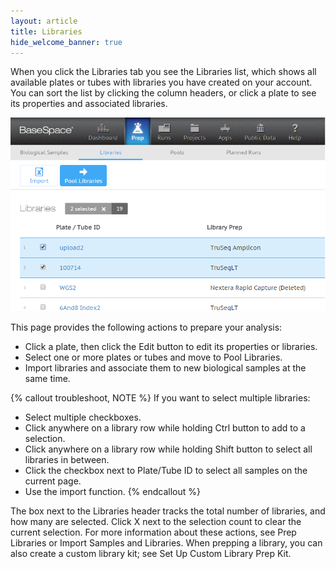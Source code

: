 ```yaml
---
layout: article
title: Libraries
hide_welcome_banner: true
---
```


When you click the Libraries tab you see the Libraries list, which shows all available plates or tubes with libraries you have created on your account. You can sort the list by clicking the column headers, or click a plate to see its properties and associated libraries.

![Libraries](/images/articles/libraries-select_739x454.png)  

This page provides the following actions to prepare your analysis:

- Click a plate, then click the Edit button to edit its properties or libraries.
- Select one or more plates or tubes and move to Pool Libraries.
- Import libraries and associate them to new biological samples at the same time.

{% callout troubleshoot, NOTE %}
If you want to select multiple libraries:

- Select multiple checkboxes.
- Click anywhere on a library row while holding Ctrl button to add to a selection.
- Click anywhere on a library row while holding Shift button to select all libraries in between.
- Click the checkbox next to Plate/Tube ID to select all samples on the current page.
- Use the import function.
{% endcallout %}

The box next to the Libraries header tracks the total number of libraries, and how many are selected. Click X next to the selection count to clear the current selection.
For more information about these actions, see Prep Libraries or Import Samples and Libraries. When prepping a library, you can also create a custom library kit; see Set Up Custom Library Prep Kit.
